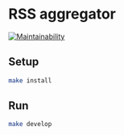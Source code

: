 # RSS aggregator

[![Maintainability](https://api.codeclimate.com/v1/badges/ba0790d579d48a21b2b8/maintainability)](https://codeclimate.com/github/freevad-frontend/frontend-project-11/maintainability)

## Setup

```sh
make install
```

## Run

```sh
make develop
```


